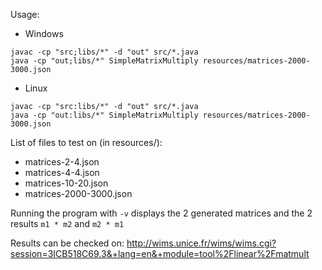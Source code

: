 Usage:

- Windows
```
javac -cp "src;libs/*" -d "out" src/*.java
java -cp "out;libs/*" SimpleMatrixMultiply resources/matrices-2000-3000.json
```

- Linux
```
javac -cp "src:libs/*" -d "out" src/*.java
java -cp "out:libs/*" SimpleMatrixMultiply resources/matrices-2000-3000.json
```

List of files to test on (in resources/):
- matrices-2-4.json
- matrices-4-4.json
- matrices-10-20.json
- matrices-2000-3000.json

Running the program with `-v` displays the 2 generated matrices and the 2 results `m1 * m2` and `m2 * m1`

Results can be checked on: http://wims.unice.fr/wims/wims.cgi?session=3ICB518C69.3&+lang=en&+module=tool%2Flinear%2Fmatmult
